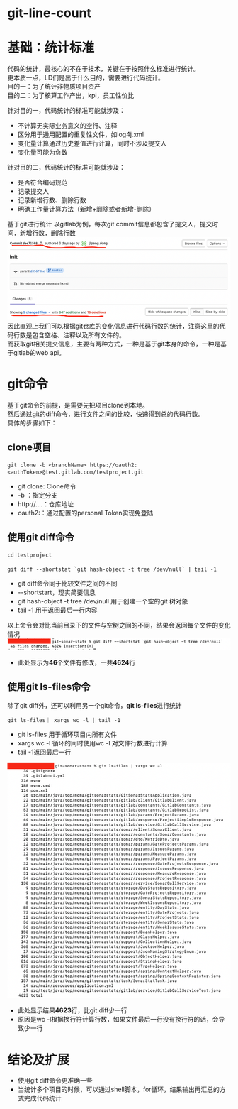 # git-line-count
# 基础：统计标准
代码的统计，最核心的不在于技术，关键在于按照什么标准进行统计。  
更本质一点，LD们是出于什么目的，需要进行代码统计。  
目的一：为了统计非物质项目资产  
目的二：为了核算工作产出，kpi，员工性价比  

针对目的一，代码统计的标准可能就涉及：  
-	不计算无实际业务意义的空行、注释  
-	区分用于通用配置的重复性文件，如log4j.xml  
-	变化量计算通过历史差值进行计算，同时不涉及提交人  
-	变化量可能为负数  

针对目的二，代码统计的标准可能就涉及：
-	是否符合编码规范
-	记录提交人
-	记录新增行数、删除行数
-	明确工作量计算方法（新增+删除或者新增-删除）

基于git进行统计
以gitlab为例，每次git commit信息都包含了提交人，提交时间，新增行数，删除行数
![image](./imgs/gitlab-commit.png)  
因此直观上我们可以根据git仓库的变化信息进行代码行数的统计，注意这里的代码行数是包含空格、注释以及所有文件的。  
而获取git相关提交信息，主要有两种方式，一种是基于git本身的命令，一种是基于gitlab的web api。  
# git命令
基于git命令的前提，是需要先把项目clone到本地。  
然后通过git的diff命令，进行文件之间的比较，快速得到总的代码行数。  
具体的步骤如下：  

## clone项目
```shell
git clone -b <branchName> https://oauth2:<authToken>@test.gitlab.com/testproject.git
```  
- git clone: Clone命令
- -b <branchName>：指定分支
- http://....：仓库地址
- oauth2:<authToken>：通过配置的personal Token实现免登陆  

## 使用git diff命令
```
cd testproject

git diff --shortstat `git hash-object -t tree /dev/null` | tail -1
``` 
- git diff命令同于比较文件之间的不同
- --shortstart，现实简要信息
- git hash-object -t tree /dev/null 用于创建一个空的git 树对象
- tail -1 用于返回最后一行内容  

以上命令会对比当前目录下的文件与空树之间的不同，结果会返回每个文件的变化情况  
![iamge](./imgs/git-diff.png)  
- 此处显示为**46**个文件有修改，一共**4624**行  

## 使用git ls-files命令
除了git diff外，还可以利用另一个git命令，**git ls-files**进行统计
```  
git ls-files｜ xargs wc -l | tail -1
```
- git ls-files 用于循环项目内所有文件
- xargs wc -l 循环的同时使用wc -l 对文件行数进行计算
- tail -1返回最后一行  

![image](./imgs/git-lsfile.png)
- 此处显示结果**4623**行，比git diff少一行    
- 原因是wc -l根据换行符计算行数，如果文件最后一行没有换行符的话，会导致少一行  

# 结论及扩展
- 使用git diff命令更准确一些
- 当统计多个项目的时候，可以通过shell脚本，for循环，结果输出再汇总的方式完成代码统计


